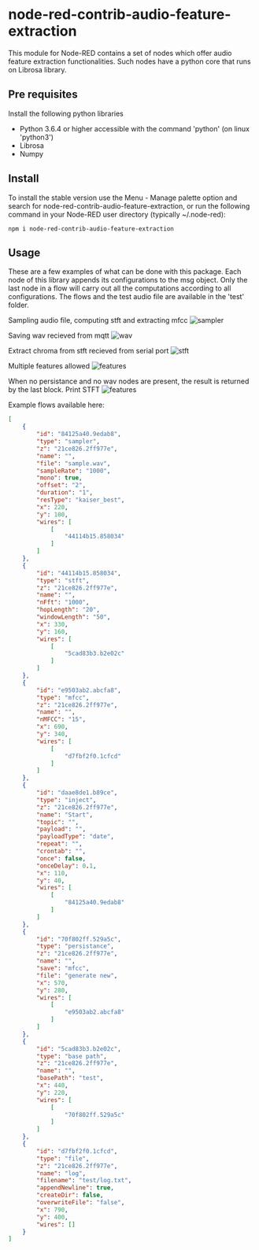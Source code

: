 # node-red-contrib-audio-feature-extraction
This module for Node-RED contains a set of nodes which offer audio feature extraction functionalities.
Such nodes have a python core that runs on Librosa library.

## Pre requisites
Install the following python libraries
* Python 3.6.4 or higher accessible with the command 'python' (on linux 'python3')
* Librosa
* Numpy

## Install
To install the stable version use the Menu - Manage palette option and search for node-red-contrib-audio-feature-extraction, or run the following command in your Node-RED user directory (typically ~/.node-red):

    npm i node-red-contrib-audio-feature-extraction

## Usage
These are a few examples of what can be done with this package.
Each node of this library appends its configurations to the msg object.
Only the last node in a flow will carry out all the computations according to all configurations.
The flows and the test audio file are available in the 'test' folder.

Sampling audio file, computing stft and extracting mfcc
![sampler](https://i.imgur.com/tiSw40E.png "Sampling, stft, feature extraction")

Saving wav recieved from mqtt
![wav](https://i.imgur.com/CXa8V5u.png "Wav from mqtt")

Extract chroma from stft recieved from serial port
![stft](https://i.imgur.com/sgNRxnC.png "Stft from serial port")

Multiple features allowed
![features](https://i.imgur.com/e8eClKb.png "Multiple features")

When no persistance and no wav nodes are present, the result is returned by the last block.
Print STFT
![features](https://i.imgur.com/3pkAu4S.png "Multiple features")

Example flows available here:
```json
[
    {
        "id": "84125a40.9edab8",
        "type": "sampler",
        "z": "21ce826.2ff977e",
        "name": "",
        "file": "sample.wav",
        "sampleRate": "1000",
        "mono": true,
        "offset": "2",
        "duration": "1",
        "resType": "kaiser_best",
        "x": 220,
        "y": 100,
        "wires": [
            [
                "44114b15.858034"
            ]
        ]
    },
    {
        "id": "44114b15.858034",
        "type": "stft",
        "z": "21ce826.2ff977e",
        "name": "",
        "nFft": "1000",
        "hopLength": "20",
        "windowLength": "50",
        "x": 330,
        "y": 160,
        "wires": [
            [
                "5cad83b3.b2e02c"
            ]
        ]
    },
    {
        "id": "e9503ab2.abcfa8",
        "type": "mfcc",
        "z": "21ce826.2ff977e",
        "name": "",
        "nMFCC": "15",
        "x": 690,
        "y": 340,
        "wires": [
            [
                "d7fbf2f0.1cfcd"
            ]
        ]
    },
    {
        "id": "daae8de1.b89ce",
        "type": "inject",
        "z": "21ce826.2ff977e",
        "name": "Start",
        "topic": "",
        "payload": "",
        "payloadType": "date",
        "repeat": "",
        "crontab": "",
        "once": false,
        "onceDelay": 0.1,
        "x": 110,
        "y": 40,
        "wires": [
            [
                "84125a40.9edab8"
            ]
        ]
    },
    {
        "id": "70f802ff.529a5c",
        "type": "persistance",
        "z": "21ce826.2ff977e",
        "name": "",
        "save": "mfcc",
        "file": "generate new",
        "x": 570,
        "y": 280,
        "wires": [
            [
                "e9503ab2.abcfa8"
            ]
        ]
    },
    {
        "id": "5cad83b3.b2e02c",
        "type": "base path",
        "z": "21ce826.2ff977e",
        "name": "",
        "basePath": "test",
        "x": 440,
        "y": 220,
        "wires": [
            [
                "70f802ff.529a5c"
            ]
        ]
    },
    {
        "id": "d7fbf2f0.1cfcd",
        "type": "file",
        "z": "21ce826.2ff977e",
        "name": "log",
        "filename": "test/log.txt",
        "appendNewline": true,
        "createDir": false,
        "overwriteFile": "false",
        "x": 790,
        "y": 400,
        "wires": []
    }
]
```
